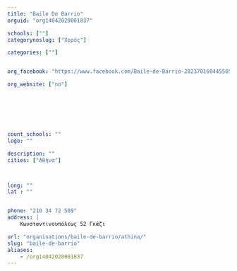 ```yaml
---
title: "Baile De Barrio"
orguid: "org14042020001837"

schools: [""]
categorynoslug: ["Χορός"]

categories: [""]


org_facebook: "https://www.facebook.com/Baile-de-Barrio-282370168445565/"

org_website: ["no"]







count_schools: ""
logo: ""

description: ""
cities: ["Αθήνα"]



long: ""
lat : ""


phone: "210 34 72 509"
address: |
    Κωνσταντινουπόλεως 52 Γκάζι

url: "organisations/baile-de-barrio/athina/"
slug: "baile-de-barrio"
aliases:
    - /org14042020001837
---
```



